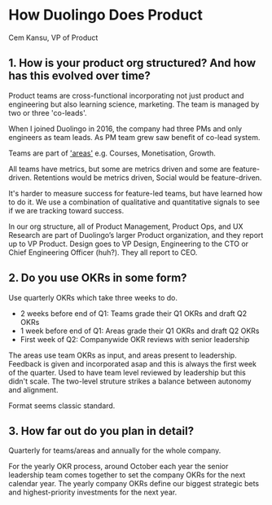 # How Duolingo Does Product

Cem Kansu, VP of Product 

## 1. How is your product org structured? And how has this evolved over time?

Product teams are cross-functional incorporating not just product and engineering but also learning science, marketing. The team is managed by two or three 'co-leads'.

When I joined Duolingo in 2016, the company had three PMs and only engineers as team leads. As PM team grew saw benefit of co-lead system.

Teams are part of ['areas'](https://substackcdn.com/image/fetch/f_auto,q_auto:good,fl_progressive:steep/https%3A%2F%2Fsubstack-post-media.s3.amazonaws.com%2Fpublic%2Fimages%2Fcd97f5c8-c1e1-4807-bbb9-e06637480eb8_1600x900.png) e.g. Courses, Monetisation, Growth.

All teams have metrics, but some are metrics driven and some are feature-driven. Retentions would be metrics driven, Social would be feature-driven.

It's harder to measure success for feature-led teams, but have learned how to do it. We use a combination of qualitative and quantitative signals to see if we are tracking toward success.

In our org structure, all of Product Management, Product Ops, and UX Research are part of Duolingo’s larger Product organization, and they report up to VP Product. Design goes to VP Design, Engineering to the CTO or Chief Engineering Officer (huh?). They all report to CEO. 

## 2. Do you use OKRs in some form?

Use quarterly OKRs which take three weeks to do.

* 2 weeks before end of Q1: Teams grade their Q1 OKRs and draft Q2 OKRs
* 1 week before end of Q1: Areas grade their Q1 OKRs and draft Q2 OKRs 
* First week of Q2: Companywide OKR reviews with senior leadership

The areas use team OKRs as input, and areas present to leadership. Feedback is given and incorporated asap and this is always the first week of the quarter. Used to have team level reviewed by leadership but this didn't scale. The two-level struture strikes a balance between autonomy and alignment.

Format seems classic standard.

## 3. How far out do you plan in detail?

Quarterly for teams/areas and annually for the whole company.

For the yearly OKR process, around October each year the senior leadership team comes together to set the company OKRs for the next calendar year. The yearly company OKRs define our biggest strategic bets and highest-priority investments for the next year.



